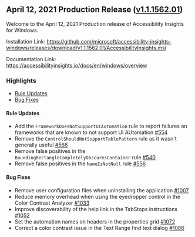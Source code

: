 ## April 12, 2021 Production Release ([v1.1.1562.01](https://github.com/Microsoft/accessibility-insights-windows/releases/tag/v1.1.1562.01))

Welcome to the April 12, 2021 Production release of Accessibility Insights for Windows.

Installation Link: https://github.com/microsoft/accessibility-insights-windows/releases/download/v1.1.1562.01/AccessibilityInsights.msi

Documentation Link: https://accessibilityinsights.io/docs/en/windows/overview

### Highlights

- [Rule Updates](#rule-updates)
- [Bug Fixes](#bug-fixes)

#### Rule Updates

- Add the `FrameworkDoesNotSupportUIAutomation` rule to report failures on frameworks that are known to not support UI AUtomation [#554](https://github.com/microsoft/axe-windows/issues/554)
- Remove the `ControlShouldNotSupportTablePattern` rule as it wasn't generally useful [#566](https://github.com/microsoft/axe-windows/issues/566)
- Remove false positives in the `BoundingRectangleCompletelyObscuresContainer` rule [#540](https://github.com/microsoft/axe-windows/issues/540)
- Remove false positives in the `NameIsNotNull` rule [#556](https://github.com/microsoft/axe-windows/issues/556)

#### Bug Fixes

- Remove user configuration files when uninstalling the application [#1007](https://github.com/microsoft/accessibility-insights-windows/issues/1007)
- Reduce memory overhead when using the eyedropper control in the Color Contrast Analyzer [#1033](https://github.com/microsoft/accessibility-insights-windows/pull/1033)
- Improve discoverability of the help link in the TabStops instructions [#1052](https://github.com/microsoft/accessibility-insights-windows/pull/1052)
- Set the automation names on headers in the properties grid [#1072](https://github.com/microsoft/accessibility-insights-windows/pull/1072)
- Correct a color contrast issue in the Text Range find text dialog [#1086](https://github.com/microsoft/accessibility-insights-windows/pull/1086)
